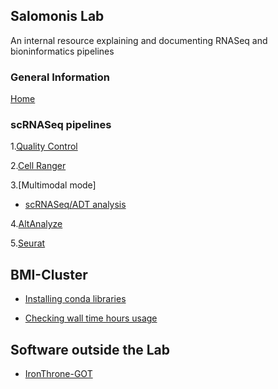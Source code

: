 ## Salomonis Lab

An internal resource explaining and documenting RNASeq and bioninformatics pipelines

### General Information
[Home](README.md)

### scRNASeq pipelines

1.[Quality Control](master/scRNASeq/qualityControl.md)

2.[Cell Ranger](master/scRNASeq/cellRanger.md)

3.[Multimodal mode]     
  - [scRNASeq/ADT analysis](master/Multimodal/multipipeline.md)

4.[AltAnalyze](master/scRNASeq/tableOfContents.md)

5.[Seurat](master/scRNASeq/seurat.md)


## BMI-Cluster

- [Installing conda libraries](master/BMI-cluster/installingLibraries.md)

- [Checking wall time hours usage](master/BMI-cluster/wallTime.md)

## Software outside the Lab

- [IronThrone-GOT](master/RunningOutsideLabSoftware/ironThroneGOT.md)
